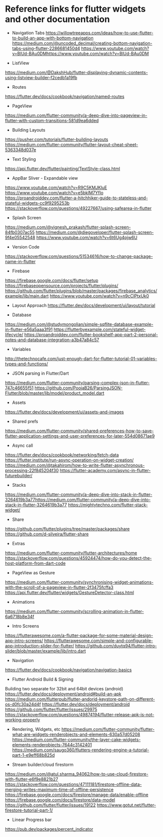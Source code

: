 # Reference links for flutter widgets and other documentation

- Navigation Tabs
https://willowtreeapps.com/ideas/how-to-use-flutter-to-build-an-app-with-bottom-navigation
https://medium.com/@uncoded_decimal/creating-bottom-navigation-tabs-using-flutter-2286681450d4
https://www.youtube.com/watch?v=BlUd-BAu0DMhttps://www.youtube.com/watch?v=BlUd-BAu0DM

- ListView

https://medium.com/@DakshHub/flutter-displaying-dynamic-contents-using-listview-builder-f2cedb1a19fb

- Routes

https://flutter.dev/docs/cookbook/navigation/named-routes

- PageView 

https://medium.com/flutter-community/a-deep-dive-into-pageview-in-flutter-with-custom-transitions-581d9ea6dded

- Building Layouts

https://pusher.com/tutorials/flutter-building-layouts
https://medium.com/flutter-community/flutter-layout-cheat-sheet-5363348d037e

- Text Styling

https://api.flutter.dev/flutter/painting/TextStyle-class.html

- AppBar Sliver - Expandable view

https://www.youtube.com/watch?v=R9C5KMJKluE
https://www.youtube.com/watch?v=e5bklM7YfIo
https://proandroiddev.com/flutter-a-hitchhiker-guide-to-stateless-and-stateful-widgets-cc9f9295253b
https://stackoverflow.com/questions/49227667/using-safearea-in-flutter

- Splash Screen

https://medium.com/@vignesh_prakash/flutter-splash-screen-84fb0307ac55
https://medium.com/@diegoveloper/flutter-splash-screen-9f4e05542548
https://www.youtube.com/watch?v=6t6Ug4pjw6U

- Version Code

https://stackoverflow.com/questions/51534616/how-to-change-package-name-in-flutter

- Firebase 

https://firebase.google.com/docs/flutter/setup
https://firebaseopensource.com/projects/flutter/plugins/
https://github.com/flutter/plugins/blob/master/packages/firebase_analytics/example/lib/main.dart
https://www.youtube.com/watch?v=n9cClPtxUk0

- Layout Approach
https://flutter.dev/docs/development/ui/layout/tutorial

- Database

https://medium.com/@studymongolian/simple-sqflite-database-example-in-flutter-e56a5aaa3f91
https://flutterbyexample.com/stateful-widget-lifecycle/
https://proandroiddev.com/flutter-bookshelf-app-part-2-personal-notes-and-database-integration-a3b47a84c57

- Variables

http://thetechnocafe.com/just-enough-dart-for-flutter-tutorial-01-variables-types-and-functions/

- JSON parsing in Flutter/Dart

https://medium.com/flutter-community/parsing-complex-json-in-flutter-747c46655f51
https://github.com/PoojaB26/ParsingJSON-Flutter/blob/master/lib/model/product_model.dart

- Assets

https://flutter.dev/docs/development/ui/assets-and-images

- Shared prefs

https://medium.com/flutter-community/shared-preferences-how-to-save-flutter-application-settings-and-user-preferences-for-later-554d08671ae9

- Async call

https://flutter.dev/docs/cookbook/networking/fetch-data
https://flutter.institute/run-async-operation-on-widget-creation/
https://medium.com/@takahirom/how-to-write-flutter-asynchronous-processing-22f845204f30
https://flutter-academy.com/async-in-flutter-futurebuilder/

- Stacks

https://medium.com/flutter-community/a-deep-dive-into-stack-in-flutter-3264619b3a77https://medium.com/flutter-community/a-deep-dive-into-stack-in-flutter-3264619b3a77
https://mightytechno.com/flutter-stack-widget/

- Share

https://github.com/flutter/plugins/tree/master/packages/share
https://github.com/d-silveira/flutter-share

- Extras

https://medium.com/flutter-community/flutter-architectures/home
https://stackoverflow.com/questions/45924474/how-do-you-detect-the-host-platform-from-dart-code


- PageView as Gesture

https://medium.com/flutter-community/synchronising-widget-animations-with-the-scroll-of-a-pageview-in-flutter-2f3475fcffa3
https://api.flutter.dev/flutter/widgets/GestureDetector-class.html

- Animations 

https://medium.com/flutter-community/scrolling-animation-in-flutter-6a6718b8e34f

- Intro Screens 

https://flutterawesome.com/a-flutter-package-for-some-material-design-app-intro-screens/
https://flutterawesome.com/simple-and-configurable-app-introduction-slider-for-flutter/
https://github.com/duytq94/flutter-intro-slider/blob/master/example/lib/intro.dart

- Navigation 

https://flutter.dev/docs/cookbook/navigation/navigation-basics


- Flutter Android Build & Signing 

Building two separate for 32bit and 64bit devices (android)
https://flutter.dev/docs/deployment/android#build-an-apk
https://medium.com/flutterpub/flutter-andorid-keystore-path-on-different-os-d0fc30a24d4f
https://flutter.dev/docs/deployment/android
https://github.com/flutter/flutter/issues/29975
https://stackoverflow.com/questions/49874194/flutter-release-apk-is-not-working-properly

- Rendering, Widgets, etc
https://medium.com/flutter-community/flutter-what-are-widgets-renderobjects-and-elements-630a57d05208
https://medium.com/flutter-community/the-layer-cake-widgets-elements-renderobjects-7644c3142401
https://medium.com/saugo360/flutters-rendering-engine-a-tutorial-part-1-e9eff68b825d

- Stream builder/cloud firestorm

https://medium.com/@atul.sharma_94062/how-to-use-cloud-firestore-with-flutter-e6f9e8821b27
https://stackoverflow.com/questions/47111181/firestore-offline-data-merging-writes-maximum-time-of-offline-persistence
https://firebase.google.com/docs/firestore/manage-data/enable-offline
https://firebase.google.com/docs/firestore/data-model
https://github.com/flutter/flutter/issues/19122
https://www.gotut.net/flutter-firestore-tutorial-part-1/

- Linear Progress bar

https://pub.dev/packages/percent_indicator

